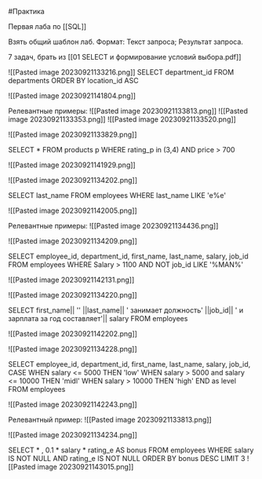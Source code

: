 #Практика 

Первая лаба по [[SQL]]

Взять общий шаблон лаб.
Формат: Текст запроса; Результат запроса.

7 задач, брать из [[01 SELECT и формирование условий выбора.pdf]]

![[Pasted image 20230921133216.png]]
SELECT department_id
FROM departments
ORDER BY location_id ASC 

![[Pasted image 20230921141804.png]]

Релевантные примеры:
![[Pasted image 20230921133813.png]]
![[Pasted image 20230921133353.png]]
![[Pasted image 20230921133520.png]]


![[Pasted image 20230921133829.png]]

SELECT *
FROM products p
WHERE rating_p in (3,4) AND price > 700

![[Pasted image 20230921141929.png]]

![[Pasted image 20230921134202.png]]

SELECT last_name
FROM employees
WHERE last_name LIKE 'e%e'

![[Pasted image 20230921142005.png]]

Релевантные примеры:
![[Pasted image 20230921134436.png]]


![[Pasted image 20230921134209.png]]

SELECT employee_id, department_id, first_name, last_name, salary, job_id
FROM employees
WHERE
Salary > 1100
AND NOT job_id LIKE '%MAN%'

![[Pasted image 20230921142131.png]]

![[Pasted image 20230921134220.png]]

SELECT first_name|| '' ||last_name|| ' занимает должность' ||job_id|| ' и зарплата за год составляет'|| salary
FROM employees

![[Pasted image 20230921142202.png]]

![[Pasted image 20230921134228.png]]

SELECT employee_id, department_id, first_name, last_name, salary, job_id,
CASE
	WHEN salary <= 5000 THEN 'low'
	WHEN salary > 5000 and salary <= 10000 THEN 'midl'
	WHEN salary > 10000 THEN 'high'
END as level
FROM employees

![[Pasted image 20230921142243.png]]

Релевантный пример:
![[Pasted image 20230921133813.png]]


![[Pasted image 20230921134234.png]]

SELECT * ,
0.1 * salary * rating_e AS bonus
FROM employees
WHERE salary IS NOT NULL AND rating_e IS NOT NULL
ORDER BY bonus DESC
LIMIT 3
![[Pasted image 20230921143015.png]]

